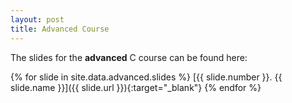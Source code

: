 ```yaml
---
layout: post
title: Advanced Course
---
```


The slides for the **advanced** C course can be found here:

{% for slide in site.data.advanced.slides %}
[{{ slide.number }}. {{ slide.name }}]({{ slide.url }}){:target="_blank"}
{% endfor %}
